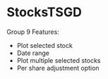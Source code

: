 # StocksTSGD
Group 9
Features:
-	Plot selected stock
-	Date range
-	Plot multiple selected stocks
-	Per share adjustment option
